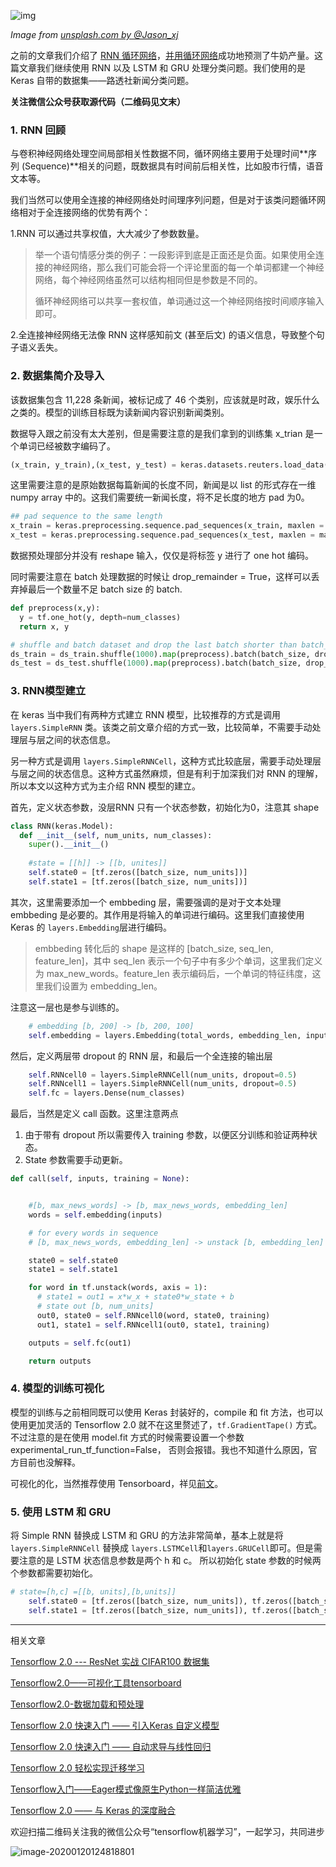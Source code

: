 ![img](https://images.unsplash.com/photo-1579446343613-c533ca94afde?ixlib=rb-1.2.1&ixid=eyJhcHBfaWQiOjEyMDd9&auto=format&fit=crop&w=1000&q=80)

*Image from [unsplash.com by @Jason_xj]()*

之前的文章我们介绍了 [RNN 循环网络](https://www.jianshu.com/p/540946052325)，[并用循环网络](https://www.jianshu.com/p/e2ff67c7b7aa)成功地预测了牛奶产量。这篇文章我们继续使用 RNN 以及 LSTM 和 GRU 处理分类问题。我们使用的是 Keras 自带的数据集——路透社新闻分类问题。

**关注微信公众号获取源代码（二维码见文末）**

### 1. RNN 回顾

与卷积神经网络处理空间局部相关性数据不同，循环网络主要用于处理时间**序列 (Sequence)**相关的问题，既数据具有时间前后相关性，比如股市行情，语音文本等。

我们当然可以使用全连接的神经网络处时间理序列问题，但是对于该类问题循环网络相对于全连接网络的优势有两个：

1.RNN 可以通过共享权值，大大减少了参数数量。

> 举一个语句情感分类的例子：一段影评到底是正面还是负面。如果使用全连接的神经网络，那么我们可能会将一个评论里面的每一个单词都建一个神经网络，每个神经网络虽然可以结构相同但是参数是不同的。
>
> 循环神经网络可以共享一套权值，单词通过这一个神经网络按时间顺序输入即可。

2.全连接神经网络无法像 RNN 这样感知前文 (甚至后文) 的语义信息，导致整个句子语义丢失。

### 2. 数据集简介及导入

该数据集包含 11,228  条新闻，被标记成了 46 个类别，应该就是时政，娱乐什么之类的。模型的训练目标既为读新闻内容识别新闻类别。

数据导入跟之前没有太大差别，但是需要注意的是我们拿到的训练集 x_trian 是一个单词已经被数字编码了。

```python
(x_train, y_train),(x_test, y_test) = keras.datasets.reuters.load_data(num_words = total_words)
```

这里需要注意的是原始数据每篇新闻的长度不同，新闻是以 list 的形式存在一维 numpy array 中的。这我们需要统一新闻长度，将不足长度的地方 pad 为0。

```python
## pad sequence to the same length
x_train = keras.preprocessing.sequence.pad_sequences(x_train, maxlen = max_news_words)
x_test = keras.preprocessing.sequence.pad_sequences(x_test, maxlen = max_news_words)
```

数据预处理部分并没有 reshape 输入，仅仅是将标签 y 进行了 one hot 编码。

同时需要注意在 batch 处理数据的时候让 drop_remainder = True，这样可以丢弃掉最后一个数量不足 batch size 的 batch.

```python
def preprocess(x,y):
  y = tf.one_hot(y, depth=num_classes)
  return x, y

# shuffle and batch dataset and drop the last batch shorter than batch_size
ds_train = ds_train.shuffle(1000).map(preprocess).batch(batch_size, drop_remainder = True)
ds_test = ds_test.shuffle(1000).map(preprocess).batch(batch_size, drop_remainder = True)
```

### 3. RNN模型建立

在 keras 当中我们有两种方式建立 RNN 模型，比较推荐的方式是调用 `layers.SimpleRNN` 类。该类之前文章介绍的方式一致，比较简单，不需要手动处理层与层之间的状态信息。

另一种方式是调用 `layers.SimpleRNNCell`，这种方式比较底层，需要手动处理层与层之间的状态信息。这种方式虽然麻烦，但是有利于加深我们对 RNN 的理解，所以本文以这种方式为主介绍 RNN 模型的建立。

首先，定义状态参数，没层RNN 只有一个状态参数，初始化为0，注意其 shape

```python
class RNN(keras.Model):
  def __init__(self, num_units, num_classes):
    super().__init__()
  
  	#state = [[h]] -> [[b, unites]]
    self.state0 = [tf.zeros([batch_size, num_units])]
    self.state1 = [tf.zeros([batch_size, num_units])]
```

其次，这里需要添加一个 embbeding 层，需要强调的是对于文本处理 embbeding 是必要的。其作用是将输入的单词进行编码。这里我们直接使用 Keras 的 `layers.Embedding`层进行编码。

> embbeding 转化后的 shape 是这样的 [batch_size, seq_len, feature_len]，其中 seq_len 表示一个句子中有多少个单词，这里我们定义为 max_new_words。feature_len 表示编码后，一个单词的特征纬度，这里我们设置为 embedding_len。

注意这一层也是参与训练的。

```python
    # embedding [b, 200] -> [b, 200, 100]
    self.embedding = layers.Embedding(total_words, embedding_len, input_length=max_news_words)

```

然后，定义两层带 dropout 的 RNN 层，和最后一个全连接的输出层

```python
    self.RNNcell0 = layers.SimpleRNNCell(num_units, dropout=0.5)
    self.RNNcell1 = layers.SimpleRNNCell(num_units, dropout=0.5)
    self.fc = layers.Dense(num_classes)
```

最后，当然是定义 call 函数。这里注意两点

1. 由于带有 dropout 所以需要传入 training 参数，以便区分训练和验证两种状态。
2. State 参数需要手动更新。

```python
def call(self, inputs, training = None):


    #[b, max_news_words] -> [b, max_news_words, embedding_len]
    words = self.embedding(inputs)

    # for every words in sequence
    # [b, max_news_words, embedding_len] -> unstack [b, embedding_len]

    state0 = self.state0
    state1 = self.state1

    for word in tf.unstack(words, axis = 1):
      # state1 = out1 = x*w_x + state0*w_state + b
      # state out [b, num_units]
      out0, state0 = self.RNNcell0(word, state0, training)
      out1, state1 = self.RNNcell1(out0, state1, training)

    outputs = self.fc(out1)

    return outputs
```

### 4. 模型的训练可视化

模型的训练与之前相同既可以使用 Keras 封装好的，compile 和 fit 方法，也可以使用更加灵活的 Tensorflow 2.0 就不在这里赘述了，`tf.GradientTape()` 方式。不过注意的是在使用  model.fit 方式的时候需要设置一个参数 experimental_run_tf_function=False， 否则会报错。我也不知道什么原因，官方目前也没解释。

可视化的化，当然推荐使用 Tensorboard，祥见[前文](https://www.jianshu.com/p/c9277c3f4371)。

### 5. 使用 LSTM 和 GRU

将 Simple RNN 替换成 LSTM 和 GRU 的方法非常简单，基本上就是将 `layers.SimpleRNNCell` 替换成 `layers.LSTMCell`和`layers.GRUCell`即可。但是需要注意的是 LSTM 状态信息参数是两个 h 和 c。 所以初始化 state 参数的时候两个参数都需要初始化。

```python
# state=[h,c] =[[b, units],[b,units]]
    self.state0 = [tf.zeros([batch_size, num_units]), tf.zeros([batch_size, num_units])]
    self.state1 = [tf.zeros([batch_size, num_units]), tf.zeros([batch_size, num_units])]
```

----

相关文章

[Tensorflow 2.0 --- ResNet 实战 CIFAR100 数据集](https://www.jianshu.com/p/30173def8a99)

[Tensorflow2.0——可视化工具tensorboard](https://www.jianshu.com/p/c9277c3f4371)

[Tensorflow2.0-数据加载和预处理](https://www.jianshu.com/p/b796823ad32c)

[Tensorflow 2.0 快速入门 —— 引入Keras 自定义模型](https://www.jianshu.com/p/e68172ba8c91)

[Tensorflow 2.0 快速入门 —— 自动求导与线性回归](https://www.jianshu.com/p/c44705808f7e)

[Tensorflow 2.0 轻松实现迁移学习](https://www.jianshu.com/p/54aa43935c2b)

[Tensorflow入门——Eager模式像原生Python一样简洁优雅](https://www.jianshu.com/p/883addf4a1b2)

[Tensorflow 2.0 —— 与 Keras 的深度融合](https://www.jianshu.com/p/9a5ae5d92dba)



欢迎扫描二维码关注我的微信公众号“tensorflow机器学习”，一起学习，共同进步

![image-20200120124818801](https://tva1.sinaimg.cn/large/006tNbRwgy1gb3bj11ljqj30p00p2drs.jpg)